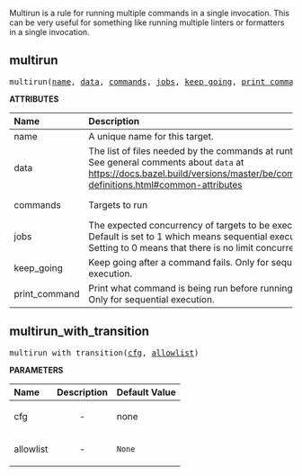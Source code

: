 <!-- Generated with Stardoc: http://skydoc.bazel.build -->

Multirun is a rule for running multiple commands in a single invocation. This
can be very useful for something like running multiple linters or formatters
in a single invocation.

<a id="multirun"></a>

## multirun

<pre>
multirun(<a href="#multirun-name">name</a>, <a href="#multirun-data">data</a>, <a href="#multirun-commands">commands</a>, <a href="#multirun-jobs">jobs</a>, <a href="#multirun-keep_going">keep_going</a>, <a href="#multirun-print_command">print_command</a>)
</pre>



**ATTRIBUTES**


| Name  | Description | Type | Mandatory | Default |
| :------------- | :------------- | :------------- | :------------- | :------------- |
| <a id="multirun-name"></a>name |  A unique name for this target.   | <a href="https://bazel.build/concepts/labels#target-names">Name</a> | required |  |
| <a id="multirun-data"></a>data |  The list of files needed by the commands at runtime. See general comments about `data` at https://docs.bazel.build/versions/master/be/common-definitions.html#common-attributes   | <a href="https://bazel.build/concepts/labels">List of labels</a> | optional |  `[]`  |
| <a id="multirun-commands"></a>commands |  Targets to run   | <a href="https://bazel.build/concepts/labels">List of labels</a> | optional |  `[]`  |
| <a id="multirun-jobs"></a>jobs |  The expected concurrency of targets to be executed. Default is set to 1 which means sequential execution. Setting to 0 means that there is no limit concurrency.   | Integer | optional |  `1`  |
| <a id="multirun-keep_going"></a>keep_going |  Keep going after a command fails. Only for sequential execution.   | Boolean | optional |  `False`  |
| <a id="multirun-print_command"></a>print_command |  Print what command is being run before running it. Only for sequential execution.   | Boolean | optional |  `True`  |


<a id="multirun_with_transition"></a>

## multirun_with_transition

<pre>
multirun_with_transition(<a href="#multirun_with_transition-cfg">cfg</a>, <a href="#multirun_with_transition-allowlist">allowlist</a>)
</pre>



**PARAMETERS**


| Name  | Description | Default Value |
| :------------- | :------------- | :------------- |
| <a id="multirun_with_transition-cfg"></a>cfg |  <p align="center"> - </p>   |  none |
| <a id="multirun_with_transition-allowlist"></a>allowlist |  <p align="center"> - </p>   |  `None` |


